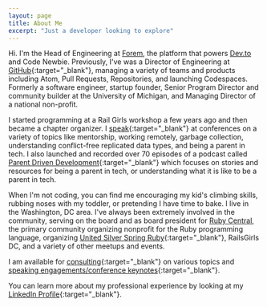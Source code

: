 ```yaml
---
layout: page
title: About Me
excerpt: "Just a developer looking to explore"
---
```


Hi. I'm the Head of Engineering at [Forem](https://www.forem.com), the platform that powers [Dev.to](https://www.dev.to) and Code Newbie. Previously, I've was a Director of Engineering at [GitHub](https://github.com/){:target="_blank"}, managing a variety of teams and products including Atom, Pull Requests, Repositories, and launching Codespaces. Formerly a software engineer, startup founder, Senior Program Director and community builder at the University of Michigan, and Managing Director of a national non-profit. 

I started programming at a Rail Girls workshop a few years ago and then became a chapter organizer. I [speak](http://daydreamsinruby.com/speaking){:target="_blank"} at conferences on a variety of topics like mentorship, working remotely, garbage collection, understanding conflict-free replicated data types, and being a parent in tech. I also launched and recorded over 70 episodes of a podcast called [Parent Driven Development](http://www.parentdrivendevelopment.com/){:target="_blank"} which focuses on stories and resources for being a parent in tech, or understanding what it is like to be a parent in tech. 

When I'm not coding, you can find me encouraging my kid's climbing skills, rubbing noses with my toddler, or pretending I have time to bake. I live in the Washington, DC area. I've always been extremely involved in the community, serving on the board and as board president for [Ruby Central](https://www.rubycentral.org), the primary community organizing nonprofit for the Ruby programming language, organizing [United Silver Spring Ruby](http://www.meetup.com/United-Silver-Spring-Ruby/){:target="_blank"}, RailsGirls DC, and a variety of other meetups and events.

I am available for [consulting](http://daydreamsinruby.com/consulting){:target="_blank"} on various topics and [speaking engagements/conference keynotes](http://daydreamsinruby.com/speaking){:target="_blank"}.

You can learn more about my professional experience by looking at my
[LinkedIn Profile](https://www.linkedin.com/in/apmcmillan/){:target="_blank"}.